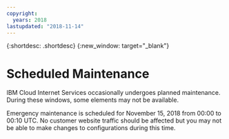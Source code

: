 ```yaml
---
copyright:
  years: 2018
lastupdated: "2018-11-14"
---
```


{:shortdesc: .shortdesc}
{:new_window: target="_blank"}

# Scheduled Maintenance

IBM Cloud Internet Services occasionally undergoes planned maintenance. During these windows, some elements may not be available. 

Emergency maintenance is scheduled for November 15, 2018 from 00:00 to 00:10 UTC. No customer website traffic should be affected but you may not be able to make changes to configurations during this time.

